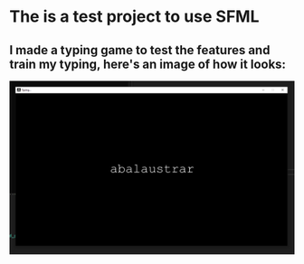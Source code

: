 # The is a test project to use SFML

## I made a typing game to test the features and train my typing, here's an image of how it looks:

![Demo image](demo.png)
